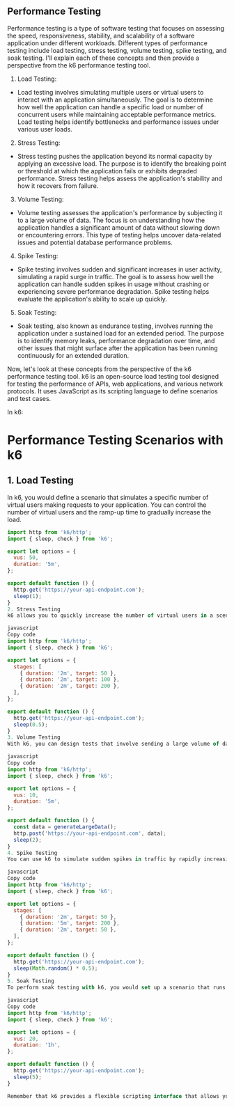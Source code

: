 ## Performance Testing

Performance testing is a type of software testing that focuses on assessing the speed, responsiveness, stability, and scalability of a software application under different workloads. Different types of performance testing include load testing, stress testing, volume testing, spike testing, and soak testing. 
I'll explain each of these concepts and then provide a perspective from the k6 performance testing tool.

1. Load Testing:
* Load testing involves simulating multiple users or virtual users to interact with an application simultaneously. The goal is to determine how well the application can handle a specific load or number of concurrent users while maintaining acceptable performance metrics. Load testing helps identify bottlenecks and performance issues under various user loads.
2. Stress Testing:
* Stress testing pushes the application beyond its normal capacity by applying an excessive load. The purpose is to identify the breaking point or threshold at which the application fails or exhibits degraded performance. Stress testing helps assess the application's stability and how it recovers from failure.
3. Volume Testing:
* Volume testing assesses the application's performance by subjecting it to a large volume of data. The focus is on understanding how the application handles a significant amount of data without slowing down or encountering errors. This type of testing helps uncover data-related issues and potential database performance problems.
4. Spike Testing:
* Spike testing involves sudden and significant increases in user activity, simulating a rapid surge in traffic. The goal is to assess how well the application can handle sudden spikes in usage without crashing or experiencing severe performance degradation. Spike testing helps evaluate the application's ability to scale up quickly.
5. Soak Testing:
* Soak testing, also known as endurance testing, involves running the application under a sustained load for an extended period. The purpose is to identify memory leaks, performance degradation over time, and other issues that might surface after the application has been running continuously for an extended duration.

Now, let's look at these concepts from the perspective of the k6 performance testing tool. k6 is an open-source load testing tool designed for testing the performance of APIs, web applications, and various network protocols. It uses JavaScript as its scripting language to define scenarios and test cases.

In k6:

# Performance Testing Scenarios with k6

## 1. Load Testing

In k6, you would define a scenario that simulates a specific number of virtual users making requests to your application. You can control the number of virtual users and the ramp-up time to gradually increase the load.

```javascript
import http from 'k6/http';
import { sleep, check } from 'k6';

export let options = {
  vus: 50,
  duration: '5m',
};

export default function () {
  http.get('https://your-api-endpoint.com');
  sleep(1);
}
2. Stress Testing
k6 allows you to quickly increase the number of virtual users in a scenario to assess how the application behaves under higher-than-normal loads. By observing response times and error rates, you can identify the point at which the system starts to exhibit performance issues.

javascript
Copy code
import http from 'k6/http';
import { sleep, check } from 'k6';

export let options = {
  stages: [
    { duration: '2m', target: 50 },
    { duration: '2m', target: 100 },
    { duration: '2m', target: 200 },
  ],
};

export default function () {
  http.get('https://your-api-endpoint.com');
  sleep(0.5);
}
3. Volume Testing
With k6, you can design tests that involve sending a large volume of data to your application, such as uploading a significant number of files. By monitoring response times and resource utilization, you can detect performance bottlenecks related to data processing.

javascript
Copy code
import http from 'k6/http';
import { sleep, check } from 'k6';

export let options = {
  vus: 10,
  duration: '5m',
};

export default function () {
  const data = generateLargeData();
  http.post('https://your-api-endpoint.com', data);
  sleep(2);
}
4. Spike Testing
You can use k6 to simulate sudden spikes in traffic by rapidly increasing the number of virtual users. This helps you evaluate whether your application can handle unexpected surges without crashing or slowing down excessively.

javascript
Copy code
import http from 'k6/http';
import { sleep, check } from 'k6';

export let options = {
  stages: [
    { duration: '2m', target: 50 },
    { duration: '5m', target: 200 },
    { duration: '2m', target: 50 },
  ],
};

export default function () {
  http.get('https://your-api-endpoint.com');
  sleep(Math.random() * 0.5);
}
5. Soak Testing
To perform soak testing with k6, you would set up a scenario that runs for an extended period with a constant load. By monitoring metrics over time, you can detect memory leaks or other issues that might only surface after prolonged usage.

javascript
Copy code
import http from 'k6/http';
import { sleep, check } from 'k6';

export let options = {
  vus: 20,
  duration: '1h',
};

export default function () {
  http.get('https://your-api-endpoint.com');
  sleep(5);
}

Remember that k6 provides a flexible scripting interface that allows you to define s
